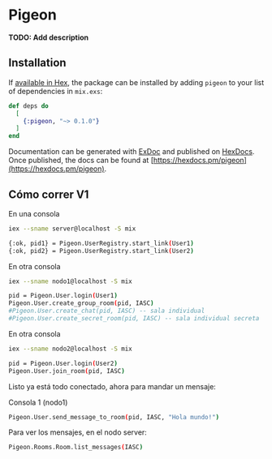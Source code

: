 # Pigeon

**TODO: Add description**

## Installation

If [available in Hex](https://hex.pm/docs/publish), the package can be installed
by adding `pigeon` to your list of dependencies in `mix.exs`:

```elixir
def deps do
  [
    {:pigeon, "~> 0.1.0"}
  ]
end
```

Documentation can be generated with [ExDoc](https://github.com/elixir-lang/ex_doc)
and published on [HexDocs](https://hexdocs.pm). Once published, the docs can
be found at [https://hexdocs.pm/pigeon](https://hexdocs.pm/pigeon).

## Cómo correr V1

En una consola
```bash
iex --sname server@localhost -S mix
```
```bash
{:ok, pid1} = Pigeon.UserRegistry.start_link(User1)
{:ok, pid2} = Pigeon.UserRegistry.start_link(User2)
```

En otra consola
```bash
iex --sname nodo1@localhost -S mix
```
```bash
pid = Pigeon.User.login(User1)
Pigeon.User.create_group_room(pid, IASC)
#Pigeon.User.create_chat(pid, IASC) -- sala individual
#Pigeon.User.create_secret_room(pid, IASC) -- sala individual secreta 
```

En otra consola
```bash
iex --sname nodo2@localhost -S mix
```
```bash
pid = Pigeon.User.login(User2)
Pigeon.User.join_room(pid, IASC)
```

Listo ya está todo conectado, ahora para mandar un mensaje:

Consola 1 (nodo1)
```bash
Pigeon.User.send_message_to_room(pid, IASC, "Hola mundo!")
```

Para ver los mensajes, en el nodo server:

```bash
Pigeon.Rooms.Room.list_messages(IASC)
```